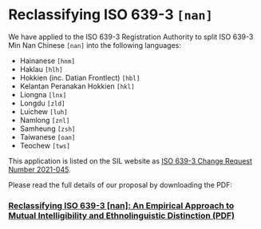# Reclassifying ISO 639-3 `[nan]`

We have applied to the ISO 639-3 Registration Authority to split ISO 639-3 Min Nan Chinese `[nan]` into the following languages:

- Hainanese `[hnm]`
- Haklau `[hlh]`
- Hokkien (inc. Datian Frontlect) `[hbl]`
- Kelantan Peranakan Hokkien `[hkl]`
- Liongna `[lnx]`
- Longdu `[zld]`
- Luichew `[luh]`
- Namlong `[znl]`
- Samheung `[zsh]`
- Taiwanese `[oan]`
- Teochew `[tws]`

This application is listed on the SIL website as [ISO 639-3 Change Request Number 2021-045](https://iso639-3.sil.org/request/2021-045).

Please read the full details of our proposal by downloading the PDF:

### [Reclassifying ISO 639-3 [nan]: An Empirical Approach to Mutual Intelligibility and Ethnolinguistic Distinction (PDF)](./Reclassifying_ISO_639-3_[nan]__An_Empirical_Approach_to_Mutual_Intelligibility_and_Ethnolinguistic_Distinctions.pdf)
